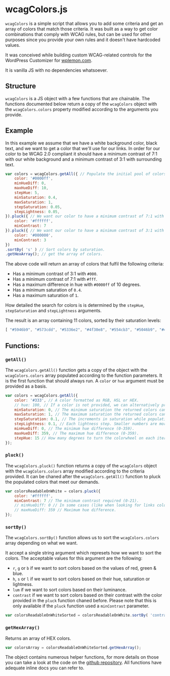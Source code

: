 # wcagColors.js

`wcagColors` is a simple script that allows you to add some criteria and get an array of colors that match those criteria. It was built as a way to get color combinations that comply with WCAG rules, but can be used for other purposes since you provide your own rules and it doesn't have hardcoded values.

It was conceived while building custom WCAG-related controls for the WordPress Customizer for [wplemon.com](https://wplemon.com).

It is vanilla JS with no dependencies whatsoever.

## Structure

`wcagColors` is a JS object with a few functions that are chainable.
The functions documented below return a copy of the `wcagColors` object with the `wcagColors.colors` property modified according to the arguments you provide.

## Example

In this example we assume that we have a white background color, black text, and we want to get a color that we'll use for our links. In order for our color to be WCAG 2.0 compliant it should have a minimum contrast of 7:1 with our white background and a minimum contrast of 3:1 with surrounding text.

```js
var colors = wcagColors.getAll({ // Populate the initial pool of colors.
    color: '#0000ff',
    minHueDiff: 0,
    maxHueDiff: 10,
    stepHue: 5,
    minSaturation: 0.4,
    maxSaturation: 1,
    stepSaturation: 0.05,
    stepLightness: 0.05,
}).pluck({ // We want our color to have a minimum contrast of 7:1 with a white background.
    color: '#ffffff',
    minContrast: 7
}).pluck({ // We want our color to have a minimum contrast of 3:1 with surrounding black text.
    color: '#000000',
    minContrast: 3
})
.sortBy( 's' ) // Sort colors by saturation.
.getHexArray(); // get the array of colors.
```

The above code will return an array of colors that fulfil the following criteria:
* Has a minimum contrast of 3:1 with `#000`.
* Has a minimum contrast of 7:1 with `#fff`.
* Has a maximum difference in hue with `#0000ff` of 10 degrees.
* Has a minimum saturation of `0.4`.
* Has a maximum saturation of `1`.

How detailed the search for colors is is determined by the `stepHue`, `stepSaturation` and `stepLightness` arguments.

The result is an array containing 11 colors, sorted by their saturation levels:
```js
[ "#5946b9", "#573cdd", "#5336e2", "#4f30e8", "#554cb3", "#5046b9", "#4e42d7", "#493cdd", "#4c4cb3", "#4747d1", "#4242d7" ]
```

## Functions:

### `getAll()`

The `wcagColors.getAll()` function gets a copy of the object with the `wcagColors.colors` array populated according to the function parameters. It is the first function that should always run.
A `color` or `hue` argument must be provided as a basis.

```js
var colors = wcagColors.getAll({
    color: '#333', // A color formatted as RGB, HSL or HEX.
    // hue: 100, // If a color is not provided, we can alternatively provide a hue.
    minSaturation: 0, // The minimum saturation the returned colors can have (0-1).
    maxSaturation: 1, // The maximum saturation the returned colors can have (0-1).
    stepSaturation: 0.1, // The increments in saturation while populating for colors (0-1).
    stepLightness: 0.1, // Each lightness step. Smaller numbers are more detailed but slower.
    minHueDiff: 0, // The minimum hue difference (0-359).
    maxHueDiff: 359, // The maximum hue difference (0-359).
    stepHue: 15 // How many degrees to turn the colorwheel on each iteration.
});
```

### `pluck()`

The `wcagColors.pluck()` function returns a copy of the `wcagColors` object with the `wcagColors.colors` array modified according to the criteria provided. It can be chaned after the `wcagColors.getAll()` function to pluck the populated colors that meet our demands.

```js
var colorsReadableOnWhite = colors.pluck({
    color: '#ffffff',
    minContrast: 7 // The minimum contrast required (0-21).
    // minHueDiff: 0 // In some cases (like when looking for links colors) we may require a minimum hue difference (0-359).
    // maxHueDiff: 359 // Maximum hue difference.
});
```

### `sortBy()`

The `wcagColors.sortBy()` function allows us to sort the `wcagColors.colors` array depending on what we want.

It accept a single string argument which represets how we want to sort the colors. The acceptable values for this argument are the following:
* `r`, `g` or `b` if we want to sort colors based on the values of red, green & blue.
* `h`, `s` or `l` if we want to sort colors based on their hue, saturation or lightness.
* `lum` if we want to sort colors based on their luminance.
* `contrast` if we want to sort colors based on their contrast with the color provided in the `pluck` function chaned before. Please note that this is only available if the `pluck` function used a `minContrast` parameter.

```js
var colorsReadableOnWhiteSorted = colorsReadableOnWhite.sortBy( 'contrast' );
```

### `getHexArray()`

Returns an array of HEX colors.

```js
var colorsArray = colorsReadableOnWhiteSorted.getHexArray();
```

The object contains numerous helper functions, for more details on those you can take a look at the code on the [github repository](https://github.com/aristath/wcagColors.js/blob/master/wcagColors.js). All functions have adequate inline docs you can refer to.
